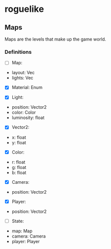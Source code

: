 # roguelike
 
## Maps
Maps are the levels that make up the game world.

### Definitions
- [ ] Map:
* layout: Vec<Material>
* lights: Vec<Light>

- [x] Material: Enum

- [x] Light:
* position: Vector2
* color: Color
* luminosity: float

- [x] Vector2:
* x: float
* y: float

- [x] Color:
* r: float
* g: float
* b: float

- [x] Camera:
* position: Vector2

- [x] Player:
* position: Vector2

- [ ] State:
* map: Map
* camera: Camera
* player: Player
